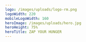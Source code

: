```yaml
---
logo: /images/uploads/logo-rm.png
logoWidth: 220
mobileLogoWidth: 160
heroImage: /images/uploads/hero.jpg
heroHeight: 75%
heroTitle: ZAP YOUR HUNGER
---
```

